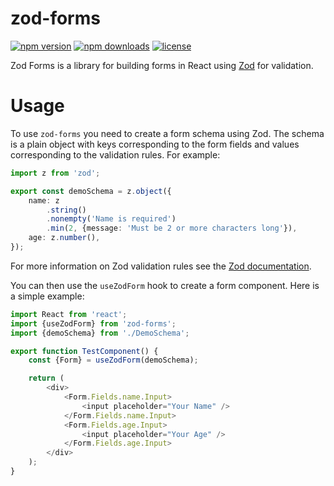 # zod-forms
[![npm version](https://shields.io/npm/v/zod-forms.svg)](https://www.npmjs.com/package/zod-forms)
[![npm downloads](https://shields.io/npm/dm/zod-forms.svg)](https://www.npmjs.com/package/zod-forms)
[![license](https://shields.io/npm/l/zod-forms.svg)](https://www.npmjs.com/package/zod-forms)


Zod Forms is a library for building forms in React using [Zod](https://zod.dev/) for validation.

# Usage
To use `zod-forms` you need to create a form schema using Zod. The schema is a plain object with keys corresponding to the form fields and values corresponding to the validation rules. For example:
```typescript
import z from 'zod';

export const demoSchema = z.object({
    name: z
        .string()
        .nonempty('Name is required')
        .min(2, {message: 'Must be 2 or more characters long'}),
    age: z.number(),
});

```
For more information on Zod validation rules see the [Zod documentation](https://zod.dev/?id=basic-usage).

You can then use the `useZodForm` hook to create a form component.
Here is a simple example:
```typescript jsx
import React from 'react';
import {useZodForm} from 'zod-forms';
import {demoSchema} from './DemoSchema';

export function TestComponent() {
    const {Form} = useZodForm(demoSchema);

    return (
        <div>
            <Form.Fields.name.Input>
                <input placeholder="Your Name" />
            </Form.Fields.name.Input>
            <Form.Fields.age.Input>
                <input placeholder="Your Age" />
            </Form.Fields.age.Input>
        </div>
    );
}
```

